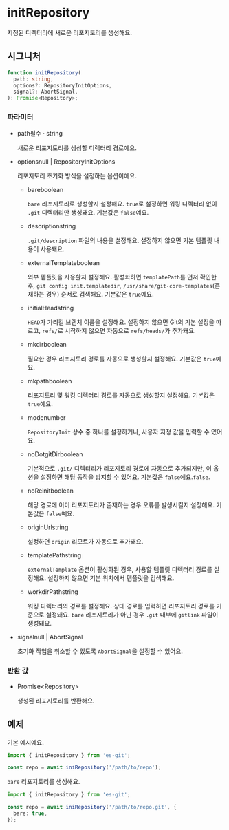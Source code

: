 # initRepository

지정된 디렉터리에 새로운 리포지토리를 생성해요.

## 시그니처

```ts
function initRepository(
  path: string,
  options?: RepositoryInitOptions,
  signal?: AbortSignal,
): Promise<Repository>;
```

### 파라미터

<ul class="param-ul">
  <li class="param-li param-li-root">
    <span class="param-name">path</span><span class="param-required">필수</span>&nbsp;·&nbsp;<span class="param-type">string</span>
    <br>
    <p class="param-description">새로운 리포지토리를 생성할 디렉터리 경로예요.</p>
  </li>
  <li class="param-li param-li-root">
    <span class="param-name">options</span><span class="param-type">null | RepositoryInitOptions</span>
    <br>
    <p class="param-description">리포지토리 초기화 방식을 설정하는 옵션이에요.</p>
    <ul class="param-ul">
      <li class="param-li">
        <span class="param-name">bare</span><span class="param-type">boolean</span>
        <br>
        <p class="param-description"><code>bare</code> 리포지토리로 생성할지 설정해요. <code>true</code>로 설정하면 워킹 디렉터리 없이 <code>.git</code> 디렉터리만 생성돼요. 기본값은 <code>false</code>예요.</p>
      </li>
      <li class="param-li">
        <span class="param-name">description</span><span class="param-type">string</span>
        <br>
         <p class="param-description">
          <code>.git/description</code> 파일의 내용을 설정해요.  
          설정하지 않으면 기본 템플릿 내용이 사용돼요.
        </p>
      </li>
      <li class="param-li">
        <span class="param-name">externalTemplate</span><span class="param-type">boolean</span>
        <br>
        <p class="param-description">외부 템플릿을 사용할지 설정해요. 활성화하면 <code>templatePath</code>를 먼저 확인한 후, <code>git config init.templatedir</code>, <code>/usr/share/git-core-templates</code>(존재하는 경우) 순서로 검색해요. 기본값은 <code>true</code>예요.</p>
      </li>
      <li class="param-li">
        <span class="param-name">initialHead</span><span class="param-type">string</span>
        <br>
        <p class="param-description"><code>HEAD</code>가 가리킬 브랜치 이름을 설정해요. 설정하지 않으면 Git의 기본 설정을 따르고, <code>refs/</code>로 시작하지 않으면 자동으로 <code>refs/heads/</code>가 추가돼요.</p>
      </li>
      <li class="param-li">
        <span class="param-name">mkdir</span><span class="param-type">boolean</span>
        <br>
        <p class="param-description">필요한 경우 리포지토리 경로를 자동으로 생성할지 설정해요. 기본값은 <code>true</code>예요.</p>
      </li>
      <li class="param-li">
        <span class="param-name">mkpath</span><span class="param-type">boolean</span>
        <br>
        <p class="param-description">리포지토리 및 워킹 디렉터리 경로를 자동으로 생성할지 설정해요. 기본값은 <code>true</code>예요.</p>
      </li>
      <li class="param-li">
        <span class="param-name">mode</span><span class="param-type">number</span>
        <br>
        <p class="param-description"><code>RepositoryInit</code> 상수 중 하나를 설정하거나, 사용자 지정 값을 입력할 수 있어요.</p>
      </li>
      <li class="param-li">
        <span class="param-name">noDotgitDir</span><span class="param-type">boolean</span>
        <br>
        <p class="param-description">기본적으로 <code>.git/</code> 디렉터리가 리포지토리 경로에 자동으로 추가되지만, 이 옵션을 설정하면 해당 동작을 방지할 수 있어요. 기본값은 <code>false</code>예요.<code>false</code>.</p>
      </li>
      <li class="param-li">
        <span class="param-name">noReinit</span><span class="param-type">boolean</span>
        <br>
        <p class="param-description">해당 경로에 이미 리포지토리가 존재하는 경우 오류를 발생시킬지 설정해요. 기본값은 <code>false</code>예요.</p>
      </li>
      <li class="param-li">
        <span class="param-name">originUrl</span><span class="param-type">string</span>
        <br>
        <p class="param-description"> 설정하면 <code>origin</code> 리모트가 자동으로 추가돼요.</p>
      </li>
      <li class="param-li">
        <span class="param-name">templatePath</span><span class="param-type">string</span>
        <br>
        <p class="param-description"><code>externalTemplate</code> 옵션이 활성화된 경우, 사용할 템플릿 디렉터리 경로를 설정해요. 설정하지 않으면 기본 위치에서 템플릿을 검색해요.</p>
      </li>
      <li class="param-li">
        <span class="param-name">workdirPath</span><span class="param-type">string</span>
        <br>
        <p class="param-description">워킹 디렉터리의 경로를 설정해요. 상대 경로를 입력하면 리포지토리 경로를 기준으로 설정돼요. <code>bare</code> 리포지토리가 아닌 경우 <code>.git</code> 내부에 <code>gitlink</code> 파일이 생성돼요.</p>
      </li>
    </ul>
  </li>
  <li class="param-li param-li-root">
    <span class="param-name">signal</span><span class="param-type">null | AbortSignal</span>
    <br>
    <p class="param-description">초기화 작업을 취소할 수 있도록 <code>AbortSignal</code>을 설정할 수 있어요.</p>
  </li>
</ul>

### 반환 값

<ul class="param-ul">
  <li class="param-li param-li-root">
    <span class="param-type">Promise&lt;Repository&gt;</span>
    <br>
    <p class="param-description"> 생성된 리포지토리를 반환해요.</p>
  </li>
</ul>

## 예제

기본 예시예요.

```ts
import { initRepository } from 'es-git';

const repo = await iniRepository('/path/to/repo');
```

`bare` 리포지토리를 생성해요.

```ts
import { initRepository } from 'es-git';

const repo = await iniRepository('/path/to/repo.git', {
  bare: true,
});
```